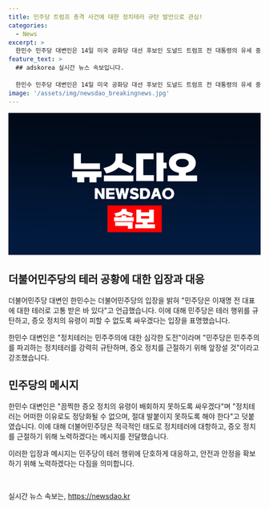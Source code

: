 ```yaml
---
title: 민주당 트럼프 총격 사건에 대한 정치테러 규탄 발언으로 관심!
categories:
  - News
excerpt: >
  한민수 민주당 대변인은 14일 미국 공화당 대선 후보인 도널드 트럼프 전 대통령의 유세 중 총격과 관련해 정치테러를 규탄하며 끔찍한 증오 정치의 유령이 배회하지 못하도록 싸우겠다고 강조했다. 이어 민주당은 이재명 전 대표에 대한 정치테러로 고통 받은 바 있으며, 증오 정치 근절을 위해 앞장서겠다고 덧붙였다. 이에 대해 더불어민주당은 정치테러가 민주주의에 대한 심각한 도전이며 어떠한 이유로도 정당화될 수 없으며, 강력히 규탄해야 한다고 밝혔다.
feature_text: >
  ## adskorea 실시간 뉴스 속보입니다.

  한민수 민주당 대변인은 14일 미국 공화당 대선 후보인 도널드 트럼프 전 대통령의 유세 중 총격과 관련해 정치테러를 규탄하며 끔찍한 증오 정치의 유령이 배회하지 못하도록 싸우겠다고 강조했다. 이어 민주당은 이재명 전 대표에 대한 정치테러로 고통 받은 바 있으며, 증오 정치 근절을 위해 앞장서겠다고 덧붙였다. 이에 대해 더불어민주당은 정치테러가 민주주의에 대한 심각한 도전이며 어떠한 이유로도 정당화될 수 없으며, 강력히 규탄해야 한다고 밝혔다.
image: '/assets/img/newsdao_breakingnews.jpg'
---
```


<p><img src="/assets/img/newsdao_breakingnews.jpg" alt="adskorea 속보" /></p>

<h2 data-ke-size="size26">더불어민주당의 테러 공황에 대한 입장과 대응</h2>

<p>더불어민주당 대변인 한민수는 더불어민주당의 입장을 밝혀 "민주당은 이재명 전 대표에 대한 테러로 고통 받은 바 있다"고 언급했습니다. 이에 대해 민주당은 테러 행위를 규탄하고, 증오 정치의 유령이 피할 수 없도록 싸우겠다는 입장을 표명했습니다.</p>

<p>한민수 대변인은 "정치테러는 민주주의에 대한 심각한 도전"이라며 "민주당은 민주주의를 파괴하는 정치테러를 강력히 규탄하며, 증오 정치를 근절하기 위해 앞장설 것"이라고 강조했습니다.</p>

<h2 data-ke-size="size26">민주당의 메시지</h2>

<p>한민수 대변인은 "끔찍한 증오 정치의 유령이 배회하지 못하도록 싸우겠다"며 "정치테러는 어떠한 이유로도 정당화될 수 없으며, 절대 발붙이지 못하도록 해야 한다"고 덧붙였습니다. 이에 대해 더불어민주당은 적극적인 태도로 정치테러에 대항하고, 증오 정치를 근절하기 위해 노력하겠다는 메시지를 전달했습니다.</p>

<p>이러한 입장과 메시지는 민주당이 테러 행위에 단호하게 대응하고, 안전과 안정을 확보하기 위해 노력하겠다는 다짐을 의미합니다.</p>

<p data-ke-size="size16">&nbsp;</p>
실시간 뉴스 속보는, <a href="https://newsdao.kr" rel="dofollow">https://newsdao.kr</a>


